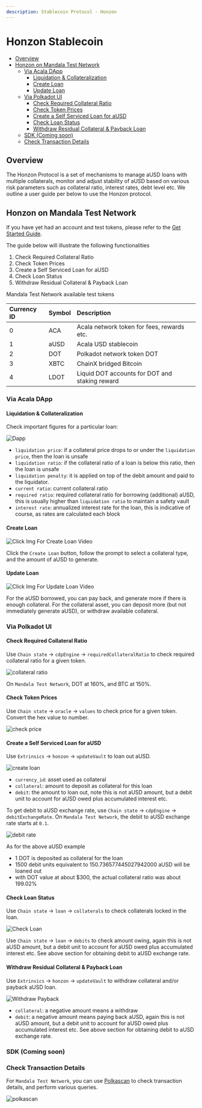 ```yaml
---
description: Stablecoin Protocol - Honzon
---
```


# Honzon Stablecoin

* [Overview](https://github.com/AcalaNetwork/Acala/wiki/2.-Honzon-Stablecoin#overview)
* [Honzon on Mandala Test Network](https://github.com/AcalaNetwork/Acala/wiki/2.-Honzon-Stablecoin#honzon-on-mandala-test-network)
  * [Via Acala DApp](https://github.com/AcalaNetwork/Acala/wiki/2.-Honzon-Stablecoin#via-acala-dapp)
    * [Liquidation & Collateralization](https://github.com/AcalaNetwork/Acala/wiki/2.-Honzon-Stablecoin#liquidation--collateralization)
    * [Create Loan](https://github.com/AcalaNetwork/Acala/wiki/2.-Honzon-Stablecoin#create-loan)
    * [Update Loan](https://github.com/AcalaNetwork/Acala/wiki/2.-Honzon-Stablecoin#update-loan)
  * [Via Polkadot UI](https://github.com/AcalaNetwork/Acala/wiki/2.-Honzon-Stablecoin#via-polkadot-ui)
    * [Check Required Collateral Ratio](https://github.com/AcalaNetwork/Acala/wiki/2.-Honzon-Stablecoin#check-required-collateral-ratio)
    * [Check Token Prices](https://github.com/AcalaNetwork/Acala/wiki/2.-Honzon-Stablecoin#check-token-prices)
    * [Create a Self Serviced Loan for aUSD](https://github.com/AcalaNetwork/Acala/wiki/2.-Honzon-Stablecoin#create-a-self-serviced-loan-for-ausd)
    * [Check Loan Status](https://github.com/AcalaNetwork/Acala/wiki/2.-Honzon-Stablecoin#check-loan-status)
    * [Withdraw Residual Collateral & Payback Loan](https://github.com/AcalaNetwork/Acala/wiki/2.-Honzon-Stablecoin#withdraw-residual-collateral--payback-loan)
  * [SDK \(Coming soon\)](https://github.com/AcalaNetwork/Acala/wiki/2.-Honzon-Stablecoin#sdk-coming-soon)
  * [Check Transaction Details](https://github.com/AcalaNetwork/Acala/wiki/2.-Honzon-Stablecoin#check-transaction-details)

## Overview

The Honzon Protocol is a set of mechanisms to manage aUSD loans with multiple collaterals, monitor and adjust stability of aUSD based on various risk parameters such as collateral ratio, interest rates, debt level etc. We outline a user guide per below to use the Honzon protocol.

## Honzon on Mandala Test Network

If you have yet had an account and test tokens, please refer to the [Get Started Guide](https://wiki.acala.network/learn/get-started).

The guide below will illustrate the following functionalities

1. Check Required Collateral Ratio
2. Check Token Prices
3. Create a Self Serviced Loan for aUSD
4. Check Loan Status
5. Withdraw Residual Collateral & Payback Loan

Mandala Test Network available test tokens

| Currency ID | Symbol | Description |
| :--- | :--- | :--- |
| 0 | ACA | Acala network token for fees, rewards etc. |
| 1 | aUSD | Acala USD stablecoin |
| 2 | DOT | Polkadot network token DOT |
| 3 | XBTC | ChainX bridged Bitcoin |
| 4 | LDOT | Liquid DOT accounts for DOT and staking reward |

### Via Acala DApp

#### Liquidation & Collateralization

 Check important figures for a particular loan:

![Dapp](https://github.com/AcalaNetwork/Acala/wiki/image/honzon_app.png)

* `liquidation price`: if a collateral price drops to or under the `liquidation price`, then the loan is unsafe
* `liquidation ratio`: if the collateral ratio of a loan is below this ratio, then the loan is unsafe
* `liquidation penalty`: it is applied on top of the debit amount and paid to the liquidator.
* `current ratio`: current collateral ratio
* `required ratio`: required collateral ratio for borrowing \(additional\) aUSD, this is usually higher than `liquidation ratio` to maintain a safety vault
* `interest rate`: annualized interest rate for the loan, this is indicative of course, as rates are calculated each block

#### Create Loan

![Click Img For Create Loan Video](https://github.com/AcalaNetwork/Acala/wiki/image/honzon_appcreateloan.png)

Click the `Create Loan` button, follow the prompt to select a collateral type, and the amount of aUSD to generate.

#### Update Loan

![Click Img For Update Loan Video](https://github.com/AcalaNetwork/Acala/wiki/image/honzon_appupdateloan.png)

For the aUSD borrowed, you can pay back, and generate more if there is enough collateral. For the collateral asset, you can deposit more \(but not immediately generate aUSD\), or withdraw available collateral.

### Via Polkadot UI

#### Check Required Collateral Ratio

 Use `Chain state` -&gt; `cdpEngine` -&gt; `requiredCollateralRatio` to check required collateral ratio for a given token.

![collateral ratio](https://github.com/AcalaNetwork/Acala/wiki/image/honzon_checkratio.png)

On `Mandala Test Network`, DOT at 160%, and BTC at 150%.

#### Check Token Prices

 Use `Chain state` -&gt; `oracle` -&gt; `values` to check price for a given token. Convert the hex value to number.

![check price](https://github.com/AcalaNetwork/Acala/wiki/image/honzon_checkprice.png)

#### Create a Self Serviced Loan for aUSD

 Use `Extrinsics` -&gt; `honzon` -&gt; `updateVault` to loan out aUSD.

![create loan](https://github.com/AcalaNetwork/Acala/wiki/image/honzon_createloan.png)

* `currency_id`: asset used as collateral
* `collateral`: amount to deposit as collateral for this loan
* `debit`: the amount to loan out, note this is not aUSD amount, but a debit unit to account for aUSD owed plus accumulated interest etc.

To get debit to aUSD exchange rate, use `Chain state` -&gt; `cdpEngine` -&gt; `debitExchangeRate`.  On `Mandala Test Network`, the debit to aUSD exchange rate starts at `0.1`.

![debit rate](https://github.com/AcalaNetwork/Acala/wiki/image/honzon_checkdebitrate.png)

As for the above aUSD example

* 1 DOT is deposited as collateral for the loan
* 1500 debit units equivalent to 150.736577445027942000 aUSD will be loaned out
* with DOT value at about $300, the actual collateral ratio was about 199.02%

#### Check Loan Status

 Use `Chain state` -&gt; `loan` -&gt; `collaterals` to check collaterals locked in the loan.

![Check Loan](https://github.com/AcalaNetwork/Acala/wiki/image/honzon_checkloan.png)

Use `Chain state` -&gt; `loan` -&gt; `debits` to check amount owing, again this is not aUSD amount, but a debit unit to account for aUSD owed plus accumulated interest etc. See above section for obtaining debit to aUSD exchange rate.

#### Withdraw Residual Collateral & Payback Loan

 Use `Extrinsics` -&gt; `honzon` -&gt; `updateVault` to withdraw collateral and/or payback aUSD loan.

![Withdraw Payback](https://github.com/AcalaNetwork/Acala/wiki/image/honzon_withdrawpayback.png)

* `collateral`: a negative amount means a withdraw
* `debit`: a negative amount means paying back aUSD, again this is not aUSD amount, but a debit unit to account for aUSD owed plus accumulated interest etc. See above section for obtaining debit to aUSD exchange rate.

### SDK \(Coming soon\)

### Check Transaction Details

For `Mandala Test Network`, you can use [Polkascan](https://polkascan.io/pre/acala-mandal) to check transaction details, and perform various queries.

![polkascan](https://github.com/AcalaNetwork/Acala/wiki/image/honzon_polkascan.png)

